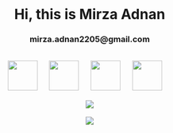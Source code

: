 <br/>
<div align="center">
  <h1>Hi, this is Mirza Adnan</h1>
  <h3>mirza.adnan2205@gmail.com</h3>
  <br/>
  <img
    src="https://cdn.jsdelivr.net/gh/devicons/devicon@latest/icons/html5/html5-plain.svg"
    width="60px"
  />&nbsp;&nbsp;&nbsp;&nbsp;&nbsp;
  <img
    src="https://cdn.jsdelivr.net/gh/devicons/devicon@latest/icons/css3/css3-plain.svg"
    width="60px"
    />&nbsp;&nbsp;&nbsp;&nbsp;&nbsp;
  <img
    src="https://cdn.jsdelivr.net/gh/devicons/devicon@latest/icons/javascript/javascript-plain.svg"
    width="60px"
  />&nbsp;&nbsp;&nbsp;&nbsp;&nbsp;
  <img
    src="https://cdn.jsdelivr.net/gh/devicons/devicon@latest/icons/react/react-original.svg"
    width="60px"
  />&nbsp;&nbsp;&nbsp;&nbsp;&nbsp;
  <br />
  <br />
  <img
    src="https://github-readme-stats.vercel.app/api?username=mirza-adnan&show_icons=true&theme=synthwave&&hide_border=true"
  />
  <br />
  <br />
  <img
    src="https://github-readme-streak-stats.herokuapp.com/?user=mirza-adnan&&theme=synthwave&&hide_border=true"
  />
</div>
